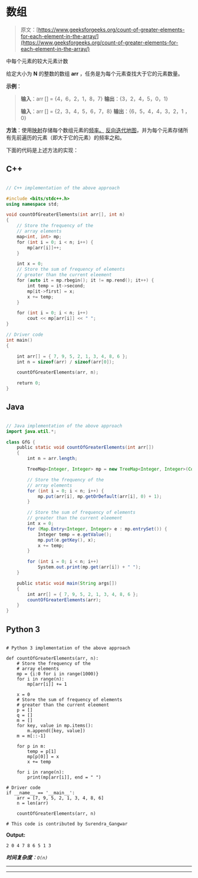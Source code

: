 # 数组

> 原文：[https://www.geeksforgeeks.org/count-of-greater-elements-for-each-element-in-the-array/](https://www.geeksforgeeks.org/count-of-greater-elements-for-each-element-in-the-array/)

中每个元素的较大元素计数

给定大小为 **N** 的整数的数组 **arr** ，任务是为每个元素查找大于它的元素数量。

**示例**：

> **输入**：arr [] = {4，6，2，1，8，7}
> **输出**：{3，2，4，5，0，1}
> 
> **输入**：arr [] = {2，3，4，5，6，7，8}
> **输出**：{6，5，4，4，3，2，1 ，0}

**方法**：使用[映射](http://www.geeksforgeeks.org/map-associative-containers-the-c-standard-template-library-stl/)存储每个数组元素的[频率。](https://www.geeksforgeeks.org/counting-frequencies-of-array-elements/) [反向迭代地图](https://www.geeksforgeeks.org/how-to-traverse-a-stl-map-in-reverse-direction/)，并为每个元素存储所有先前遍历的元素（即大于它的元素）的频率之和。

下面的代码是上述方法的实现：

## C++

```cpp

// C++ implementation of the above approach 

#include <bits/stdc++.h> 
using namespace std; 

void countOfGreaterElements(int arr[], int n) 
{ 
    // Store the frequency of the 
    // array elements 
    map<int, int> mp; 
    for (int i = 0; i < n; i++) { 
        mp[arr[i]]++; 
    } 

    int x = 0; 
    // Store the sum of frequency of elements 
    // greater than the current eleement 
    for (auto it = mp.rbegin(); it != mp.rend(); it++) { 
        int temp = it->second; 
        mp[it->first] = x; 
        x += temp; 
    } 

    for (int i = 0; i < n; i++) 
        cout << mp[arr[i]] << " "; 
} 

// Driver code 
int main() 
{ 

    int arr[] = { 7, 9, 5, 2, 1, 3, 4, 8, 6 }; 
    int n = sizeof(arr) / sizeof(arr[0]); 

    countOfGreaterElements(arr, n); 

    return 0; 
} 

```

## Java

```java

// Java implementation of the above approach 
import java.util.*; 

class GfG { 
    public static void countOfGreaterElements(int arr[]) 
    { 
        int n = arr.length; 

        TreeMap<Integer, Integer> mp = new TreeMap<Integer, Integer>(Collections.reverseOrder()); 

        // Store the frequency of the 
        // array elements 
        for (int i = 0; i < n; i++) { 
            mp.put(arr[i], mp.getOrDefault(arr[i], 0) + 1); 
        } 

        // Store the sum of frequency of elements 
        // greater than the current eleement 
        int x = 0; 
        for (Map.Entry<Integer, Integer> e : mp.entrySet()) { 
            Integer temp = e.getValue(); 
            mp.put(e.getKey(), x); 
            x += temp; 
        } 

        for (int i = 0; i < n; i++) 
            System.out.print(mp.get(arr[i]) + " "); 
    } 

    public static void main(String args[]) 
    { 
        int arr[] = { 7, 9, 5, 2, 1, 3, 4, 8, 6 }; 
        countOfGreaterElements(arr); 
    } 
} 

```

## Python 3

```

# Python 3 implementation of the above approach 

def countOfGreaterElements(arr, n): 
    # Store the frequency of the 
    # array elements 
    mp = {i:0 for i in range(1000)} 
    for i in range(n): 
        mp[arr[i]] += 1

    x = 0
    # Store the sum of frequency of elements 
    # greater than the current eleement 
    p = [] 
    q = [] 
    m = [] 
    for key, value in mp.items(): 
        m.append([key, value]) 
    m = m[::-1] 

    for p in m: 
        temp = p[1] 
        mp[p[0]] = x 
        x += temp 

    for i in range(n): 
        print(mp[arr[i]], end = " ") 

# Driver code 
if __name__ == '__main__': 
    arr = [7, 9, 5, 2, 1, 3, 4, 8, 6] 
    n = len(arr) 

    countOfGreaterElements(arr, n) 

# This code is contributed by Surendra_Gangwar 

```

**Output:**

```
2 0 4 7 8 6 5 1 3

```

***时间复杂度**：`O(n)`*



* * *

* * *



